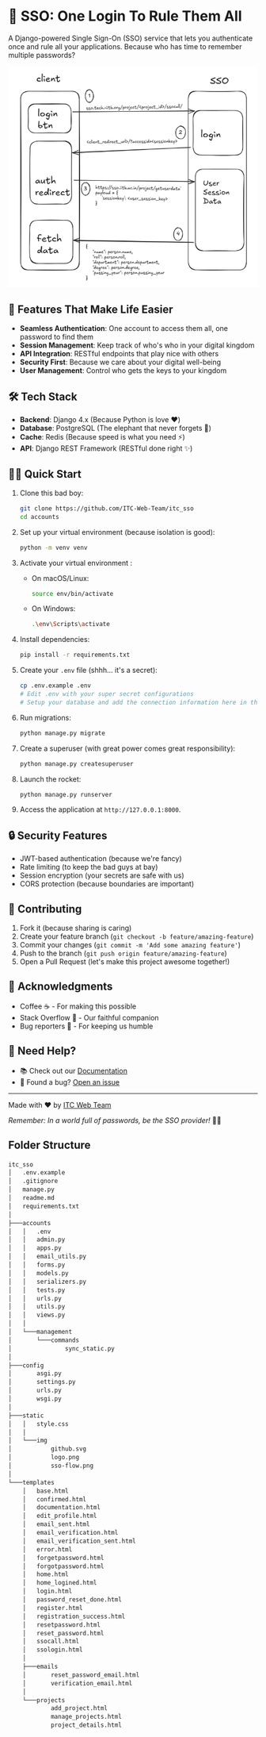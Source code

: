 # 🔐 SSO: One Login To Rule Them All

A Django-powered Single Sign-On (SSO) service that lets you authenticate once and rule all your applications. Because who has time to remember multiple passwords?

![SSO Flow Diagram](/static/img/sso-flow.png)

## 🚀 Features That Make Life Easier

- **Seamless Authentication**: One account to access them all, one password to find them
- **Session Management**: Keep track of who's who in your digital kingdom
- **API Integration**: RESTful endpoints that play nice with others
- **Security First**: Because we care about your digital well-being
- **User Management**: Control who gets the keys to your kingdom

## 🛠️ Tech Stack

- **Backend**: Django 4.x (Because Python is love ❤️)
- **Database**: PostgreSQL (The elephant that never forgets 🐘)
- **Cache**: Redis (Because speed is what you need ⚡)
- **API**: Django REST Framework (RESTful done right ✨)

## 🏃‍♂️ Quick Start

1. Clone this bad boy:

   ```bash
   git clone https://github.com/ITC-Web-Team/itc_sso
   cd accounts
   ```

2. Set up your virtual environment (because isolation is good):

   ```bash
   python -m venv venv
   ```
3. Activate your virtual environment : 

   - On macOS/Linux:
      ```bash
      source env/bin/activate
      ```
    - On Windows:
      ```bash
      .\env\Scripts\activate
      ```

4. Install dependencies:

   ```bash
   pip install -r requirements.txt
   ```

4. Create your `.env` file (shhh... it's a secret):

   ```bash
   cp .env.example .env
   # Edit .env with your super secret configurations
   # Setup your database and add the connection information here in this file
   ```

5. Run migrations:

   ```bash
   python manage.py migrate
   ```

6. Create a superuser (with great power comes great responsibility):

   ```bash
   python manage.py createsuperuser
   ```

7. Launch the rocket:

   ```bash
   python manage.py runserver
   ```

8. Access the application at `http://127.0.0.1:8000`.


## 🔒 Security Features

- JWT-based authentication (because we're fancy)
- Rate limiting (to keep the bad guys at bay)
- Session encryption (your secrets are safe with us)
- CORS protection (because boundaries are important)

## 🤝 Contributing

1. Fork it (because sharing is caring)
2. Create your feature branch (`git checkout -b feature/amazing-feature`)
3. Commit your changes (`git commit -m 'Add some amazing feature'`)
4. Push to the branch (`git push origin feature/amazing-feature`)
5. Open a Pull Request (let's make this project awesome together!)


## 🙏 Acknowledgments

- Coffee ☕ - For making this possible
- Stack Overflow 🚀 - Our faithful companion
- Bug reporters 🐛 - For keeping us humble

## 🤔 Need Help?

- 📚 Check out our [Documentation](https://sso.tecg-iitb.org/docs)
- 🐞 Found a bug? [Open an issue](https://github.com/ITC-Web-Team/issues)

---

Made with ❤️ by [ITC Web Team](https://web.tech-iitb.org)

_Remember: In a world full of passwords, be the SSO provider!_ 🦸‍♂️

## Folder Structure

```bash
itc_sso
│   .env.example
│   .gitignore
│   manage.py
│   readme.md
│   requirements.txt
│
├───accounts
│   │   .env
│   │   admin.py
│   │   apps.py
│   │   email_utils.py
│   │   forms.py
│   │   models.py
│   │   serializers.py
│   │   tests.py
│   │   urls.py
│   │   utils.py
│   │   views.py
│   │
│   └───management
│       └───commands
│               sync_static.py
│
├───config
│       asgi.py
│       settings.py
│       urls.py
│       wsgi.py
│
├───static
│   │   style.css
│   │
│   └───img
│           github.svg
│           logo.png
│           sso-flow.png
│
└───templates
    │   base.html
    │   confirmed.html
    │   documentation.html
    │   edit_profile.html
    │   email_sent.html
    │   email_verification.html
    │   email_verification_sent.html
    │   error.html
    │   forgetpassword.html
    │   forgotpassword.html
    │   home.html
    │   home_logined.html
    │   login.html
    │   password_reset_done.html
    │   register.html
    │   registration_success.html
    │   resetpassword.html
    │   reset_password.html
    │   ssocall.html
    │   ssologin.html
    │
    ├───emails
    │       reset_password_email.html
    │       verification_email.html
    │
    └───projects
            add_project.html
            manage_projects.html
            project_details.html
```
